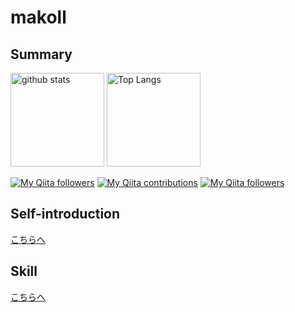 # makoll

## Summary

<p align="left">
  <img alt="github stats" height="150px" src="https://github-readme-stats.vercel.app/api?username=makoll&theme=onedark&show_icons=ture" />
  <img alt="Top Langs" height="150px" src="https://github-readme-stats.vercel.app/api/top-langs/?username=makoll&layout=compact&show_icons=true&theme=onedark" />
</p>

[![My Qiita followers](http://qiita-badge.apiapi.app/s/makoll/posts.svg)](http://qiita.com/makoll) [![My Qiita contributions](http://qiita-badge.apiapi.app/s/makoll/contributions.svg)](http://qiita.com/makoll) [![My Qiita followers](http://qiita-badge.apiapi.app/s/makoll/followers.svg)](http://qiita.com/makoll)

## Self-introduction

[こちらへ](./self_introduction.md)
## Skill

[こちらへ](./skill.md)
